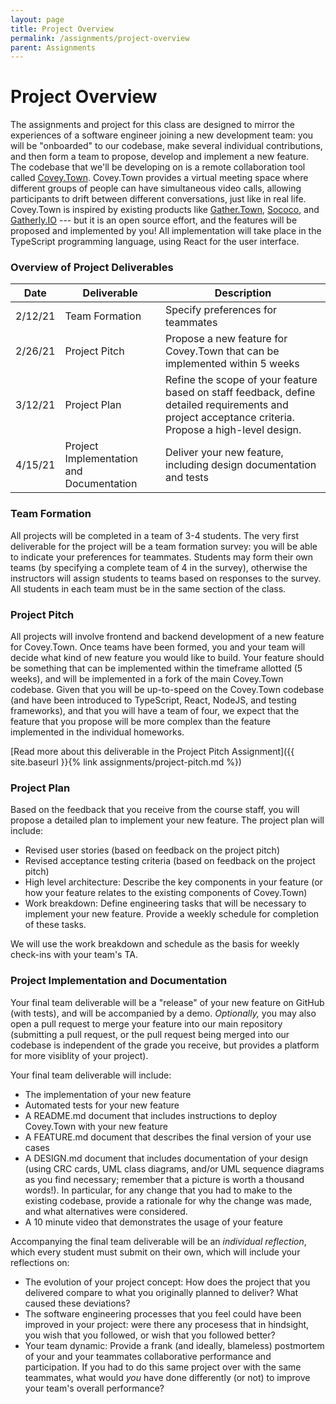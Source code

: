 ```yaml
---
layout: page
title: Project Overview
permalink: /assignments/project-overview
parent: Assignments
---
```


# Project Overview
The assignments and project for this class are designed to mirror the experiences of a software engineer joining a new development team:
you will be "onboarded" to our codebase, make several individual contributions, and then form a team to propose, develop and implement a new feature.
The codebase that we'll be developing on is a remote collaboration tool called [Covey.Town](https://www.covey.town).
Covey.Town provides a virtual meeting space where different groups of people can have simultaneous video calls, allowing participants to drift between different conversations, just like in real life.
Covey.Town is inspired by existing products like [Gather.Town](https://gather.town), [Sococo](https://www.sococo.com), and [Gatherly.IO](https://www.gatherly.io) --- but it is an open source effort, and the features will be proposed and implemented by you!
All implementation will take place in the TypeScript programming language, using React for the user interface.


### Overview of Project Deliverables

| Date | Deliverable | Description | 
| -----| ----------- | ----------- |
| 2/12/21 | Team Formation | Specify preferences for teammates |
| 2/26/21 | Project Pitch | Propose a new feature for Covey.Town that can be implemented within 5 weeks |
| 3/12/21 | Project Plan | Refine the scope of your feature based on staff feedback, define detailed requirements and project acceptance criteria. Propose a high-level design. |
| 4/15/21 | Project Implementation and Documentation | Deliver your new feature, including design documentation and tests |

### Team Formation
All projects will be completed in a team of 3-4 students.
The very first deliverable for the project will be a team formation survey: you will be able to indicate
your preferences for teammates. Students may form their own teams (by specifying a complete team of 4 in the survey),
otherwise the instructors will assign students to teams based on responses to the survey.
All students in each team must be in the same section of the class.

### Project Pitch
All projects will involve frontend and backend development of a new feature for Covey.Town.
Once teams have been formed, you and your team will decide what kind of new feature you would like to build.
Your feature should be something that can be implemented within the timeframe allotted (5 weeks), and will be implemented in a fork of the main Covey.Town codebase.
Given that you will be up-to-speed on the Covey.Town codebase (and have been introduced to TypeScript, React, NodeJS, and testing frameworks),
and that you will have a team of four, we expect that the feature that you propose will be more complex than the feature implemented in the individual
homeworks.

[Read more about this deliverable in the Project Pitch Assignment]({{ site.baseurl }}{% link assignments/project-pitch.md %})

### Project Plan
Based on the feedback that you receive from the course staff, you will propose a detailed plan to implement your new feature.
The project plan will include:
* Revised user stories (based on feedback on the project pitch)
* Revised acceptance testing criteria (based on feedback on the project pitch)
* High level architecture: Describe the key components in your feature (or how your feature relates to the existing components of Covey.Town)
* Work breakdown: Define engineering tasks that will be necessary to implement your new feature. Provide a weekly schedule for completion of these tasks.

We will use the work breakdown and schedule as the basis for weekly check-ins with your team's TA.

### Project Implementation and Documentation
Your final team deliverable will be a "release" of your new feature on GitHub (with tests), and will be accompanied by a demo.
*Optionally,* you may also open a pull request to merge your feature into our main repository (submitting a pull request, or the pull request being merged into our
codebase is independent of the grade you receive, but provides a platform for more visiblity of your project). 

Your final team deliverable will include:
* The implementation of your new feature
* Automated tests for your new feature
* A README.md document that includes instructions to deploy Covey.Town with your new feature
* A FEATURE.md document that describes the final version of your use cases
* A DESIGN.md document that includes documentation of your design (using CRC cards, UML class diagrams, and/or UML sequence diagrams as you find necessary; remember that a picture is worth a thousand words!). In particular,
    for any change that you had to make to the existing codebase, provide a rationale for why the change was made, and what alternatives were considered.
* A 10 minute video that demonstrates the usage of your feature
    
Accompanying the final team deliverable will be an *individual reflection*, which every student must submit on their own, which will include your reflections on:
* The evolution of your project concept: How does the project that you delivered compare to what you originally planned to deliver? What caused these deviations?
* The software engineering processes that you feel could have been improved in your project: were there any procesess that in hindsight, you wish that you followed, or wish that you followed better?
* Your team dynamic: Provide a frank (and ideally, blameless) postmortem of your and your teammates collaborative performance and participation. If you had to do this same project over with the same teammates, what would *you* have done differently (or not) to improve your team's overall performance?
